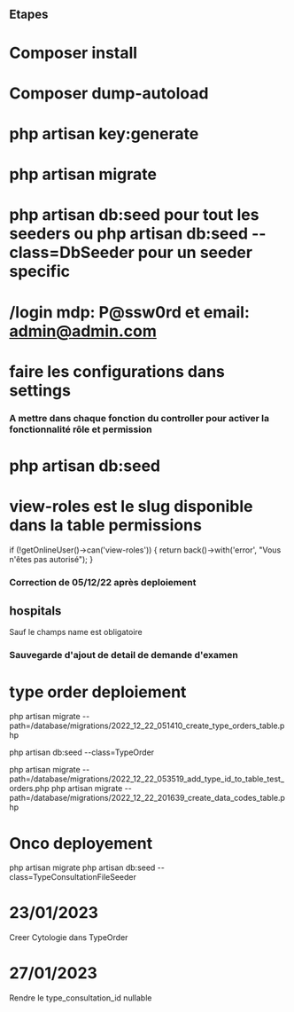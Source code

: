 ## Etapes

# Composer install

# Composer dump-autoload

# php artisan key:generate

# php artisan migrate

# php artisan db:seed pour tout les seeders ou php artisan db:seed --class=DbSeeder pour un seeder specific

# /login mdp: P@ssw0rd et email: admin@admin.com

# faire les configurations dans settings

### A mettre dans chaque fonction du controller pour activer la fonctionnalité rôle et permission

# php artisan db:seed

# view-roles est le slug disponible dans la table permissions

if (!getOnlineUser()->can('view-roles')) {
return back()->with('error', "Vous n'êtes pas autorisé");
}

### Correction de 05/12/22 après deploiement

## hospitals

Sauf le champs name est obligatoire

### Sauvegarde d'ajout de detail de demande d'examen

# type order deploiement

php artisan migrate --path=/database/migrations/2022_12_22_051410_create_type_orders_table.php

php artisan db:seed --class=TypeOrder

php artisan migrate --path=/database/migrations/2022_12_22_053519_add_type_id_to_table_test_orders.php
php artisan migrate --path=/database/migrations/2022_12_22_201639_create_data_codes_table.php

# Onco deployement

php artisan migrate
php artisan db:seed --class=TypeConsultationFileSeeder

# 23/01/2023

Creer Cytologie dans TypeOrder

# 27/01/2023

Rendre le type_consultation_id nullable
